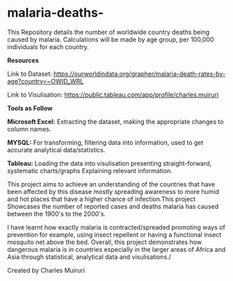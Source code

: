 # malaria-deaths-

This Repository details the number of worldwide country deaths being caused by malaria. Calculations will be made by age group, per 100,000 individuals for each country.

**Resources**

Link to Dataset: https://ourworldindata.org/grapher/malaria-death-rates-by-age?country=~OWID_WRL

Link to Visulisation: https://public.tableau.com/app/profile/charles.muiruri

**Tools as Follow**

**Microsoft Excel:** Extracting the dataset, making the appropriate changes to column names.

**MYSQL:** For transforming, filtering data into information, used to get accurate analytical data/statistics.

**Tableau:** Loading the data into visulisation presenting straight-forward, systematic charts/graphs Explaining relevant information.

This project aims to achieve an understanding of the countries that have been affected by this disease mostly spreading awareness to more humid and hot places that have a higher chance of infection.This project Showcases the number of reported cases and deaths malaria has caused between the 1900's to the 2000's.

I have learnt how exactly malaria is contracted/spreaded promoting ways of prevention for example, using insect repellent or having a functional insect mosquito net above the bed. Overall, this project demonstrates how dangerous malaria is in countries especially in the larger areas of Africa and Asia through statistical, analytical data and visulisations./

Created by Charles Muiruri




